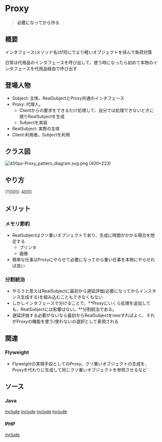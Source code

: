 # Proxy

> **必要になってから作る**

## 概要

インタフェース(メソッド名)が同じでより軽いオブジェクトを挟んで負荷対策

日常は代用品のインタフェースを呼び出して、使う時になったら初めて本物のインタフェースを代用品経由で呼び出す

## 登場人物

- Subject: 主体。RealSubjectとProxy共通のインタフェース
- Proxy: 代理人。
  - Clientからの要求をできるだけ処理して、自分では処理できないときに限りRealSubjectを生成
  - Subjectを実装
- RealSubject: 実際の主体
- Client:利用者。Subjectを利用

## クラス図

![400px\-Proxy\_pattern\_diagram\.svg\.png \(400×223\)](https://upload.wikimedia.org/wikipedia/commons/thumb/7/75/Proxy_pattern_diagram.svg/400px-Proxy_pattern_diagram.svg.png)

## やり方

(TODO: ADD)

## メリット

### メモリ節約

- RealSubjectはクソ重いオブジェクトであり、生成に時間がかかる場合を想定する
  - プリンタ
  - 画像
- 簡単な仕事はProxyにやらせて必要になってから重い仕事を本物にやらせれば良い

### 分割統治

- やろうと思えばRealSubjectに最初から遅延評価(必要になってからインスタンス生成する)を組み込むこともできなくもない
- しかしインタフェースで分けることで、**Proxyにいくら処理を追加しても、RealSubjectには影響はない。**分割統治である。
- 遅延評価する必要がないなら最初からRealSubjectをnewすればよく、それがProxyの機能を使う/使わないの選択として表現される

## 関連

### Flyweight

- Flyweightの実現手段としてのProxy。クソ重いオブジェクトの生成を、Proxyを代わりに生成して同じクソ重いオブジェクトを参照させるなど

## ソース

### Java

[include](../../patterns/dpsrc_2009-10-10/src/Proxy/Sample/PrinterProxy.java)
[include](../../patterns/dpsrc_2009-10-10/src/Proxy/Sample/Printable.java)
[include](../../patterns/dpsrc_2009-10-10/src/Proxy/Sample/Main.java)
[include](../../patterns/dpsrc_2009-10-10/src/Proxy/Sample/Printer.java)

### PHP

[include](../../patterns/Proxy/index.php)
